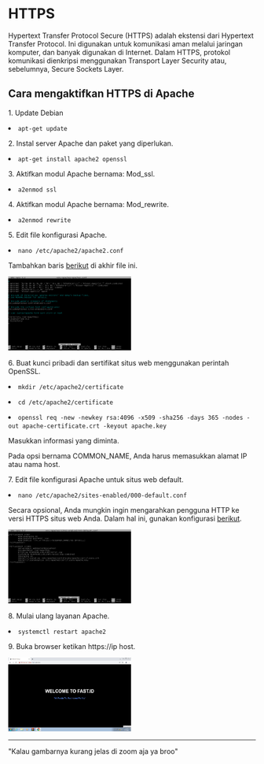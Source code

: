 # HTTPS
<p>Hypertext Transfer Protocol Secure (HTTPS) adalah ekstensi dari Hypertext Transfer Protocol. Ini digunakan untuk komunikasi aman melalui jaringan komputer, dan banyak digunakan di Internet. Dalam HTTPS, protokol komunikasi dienkripsi menggunakan Transport Layer Security atau, sebelumnya, Secure Sockets Layer.</p>
<h2>Cara mengaktifkan HTTPS di Apache</h2>
<p>1. Update Debian</p>
<p><Li><code>apt-get update</code></li></p>
<p>2. Instal server Apache dan paket yang diperlukan.</p>
<p><Li><code>apt-get install apache2 openssl</code></Li></p>
<p>3. Aktifkan modul Apache bernama: Mod_ssl.</p>
<p><Li><code>a2enmod ssl</code></Li></p>
<p>4. Aktifkan modul Apache bernama: Mod_rewrite.</p>
<p><Li><code>a2enmod rewrite</code></Li><p>
<p>5. Edit file konfigurasi Apache.</p>
<p><Li><code>nano /etc/apache2/apache2.conf</code></Li><p>
<p>Tambahkan baris <a href="https://github.com/rofisikunyuk/HTTPS/blob/main/File%20konfigurasi%20apache.txt">berikut</a> di akhir file ini.</p>
<img src="https://github.com/rofisikunyuk/HTTPS/blob/main/Screenshot/file%20konfigurasi%20apache.png" width="250" height="150">
<p>6. Buat kunci pribadi dan sertifikat situs web menggunakan perintah OpenSSL.</p>
<p><Li><code>mkdir /etc/apache2/certificate</code></Li></p>
<p><Li><code>cd /etc/apache2/certificate</code></Li><p>
<p><Li><code>openssl req -new -newkey rsa:4096 -x509 -sha256 -days 365 -nodes -out apache-certificate.crt -keyout apache.key</code></li></p>
<p>Masukkan informasi yang diminta.</p>
<p>Pada opsi bernama COMMON_NAME, Anda harus memasukkan alamat IP atau nama host.</p>
<p>7. Edit file konfigurasi Apache untuk situs web default.</p>
<p><Li><code>nano /etc/apache2/sites-enabled/000-default.conf</code></Li></p>
<p>Secara opsional, Anda mungkin ingin mengarahkan pengguna HTTP ke versi HTTPS situs web Anda. Dalam hal ini, gunakan konfigurasi <a href="https://github.com/rofisikunyuk/HTTPS/blob/main/HTTP%20to%20HTTPS">berikut</a>.</p>
<img src="https://github.com/rofisikunyuk/HTTPS/blob/main/Screenshot/http%20to%20https.png" width="250" height="150">
<p>8. Mulai ulang layanan Apache.</p>
<p><Li><code>systemctl restart apache2</code></Li></p>
<p>9. Buka browser ketikan https://ip host.</p>
<img src="https://github.com/rofisikunyuk/HTTPS/blob/main/Screenshot/client.png" width="250" height="150"><hr>
<p>"Kalau gambarnya kurang jelas di zoom aja ya broo"</p>
